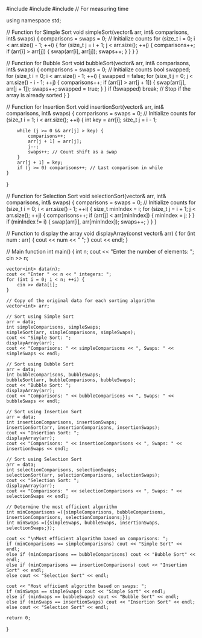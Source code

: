 #include <iostream>
#include <vector>
#include <chrono> // For measuring time

using namespace std;

// Function for Simple Sort
void simpleSort(vector<int>& arr, int& comparisons, int& swaps) {
    comparisons = swaps = 0; // Initialize counts
    for (size_t i = 0; i < arr.size() - 1; ++i) {
        for (size_t j = i + 1; j < arr.size(); ++j) {
            comparisons++;
            if (arr[i] > arr[j]) {
                swap(arr[i], arr[j]);
                swaps++;
            }
        }
    }
}

// Function for Bubble Sort
void bubbleSort(vector<int>& arr, int& comparisons, int& swaps) {
    comparisons = swaps = 0; // Initialize counts
    bool swapped;
    for (size_t i = 0; i < arr.size() - 1; ++i) {
        swapped = false;
        for (size_t j = 0; j < arr.size() - i - 1; ++j) {
            comparisons++;
            if (arr[j] > arr[j + 1]) {
                swap(arr[j], arr[j + 1]);
                swaps++;
                swapped = true;
            }
        }
        if (!swapped) break; // Stop if the array is already sorted
    }
}

// Function for Insertion Sort
void insertionSort(vector<int>& arr, int& comparisons, int& swaps) {
    comparisons = swaps = 0; // Initialize counts
    for (size_t i = 1; i < arr.size(); ++i) {
        int key = arr[i];
        size_t j = i - 1;
        
        while (j >= 0 && arr[j] > key) {
            comparisons++;
            arr[j + 1] = arr[j];
            j--;
            swaps++; // Count shift as a swap
        }
        arr[j + 1] = key;
        if (j >= 0) comparisons++; // Last comparison in while
    }
}

// Function for Selection Sort
void selectionSort(vector<int>& arr, int& comparisons, int& swaps) {
    comparisons = swaps = 0; // Initialize counts
    for (size_t i = 0; i < arr.size() - 1; ++i) {
        size_t minIndex = i;
        for (size_t j = i + 1; j < arr.size(); ++j) {
            comparisons++;
            if (arr[j] < arr[minIndex]) {
                minIndex = j;
            }
        }
        if (minIndex != i) {
            swap(arr[i], arr[minIndex]);
            swaps++;
        }
    }
}

// Function to display the array
void displayArray(const vector<int>& arr) {
    for (int num : arr) {
        cout << num << " ";
    }
    cout << endl;
}

// Main function
int main() {
    int n;
    cout << "Enter the number of elements: ";
    cin >> n;

    vector<int> data(n);
    cout << "Enter " << n << " integers: ";
    for (int i = 0; i < n; ++i) {
        cin >> data[i];
    }

    // Copy of the original data for each sorting algorithm
    vector<int> arr;

    // Sort using Simple Sort
    arr = data;
    int simpleComparisons, simpleSwaps;
    simpleSort(arr, simpleComparisons, simpleSwaps);
    cout << "Simple Sort: ";
    displayArray(arr);
    cout << "Comparisons: " << simpleComparisons << ", Swaps: " << simpleSwaps << endl;

    // Sort using Bubble Sort
    arr = data;
    int bubbleComparisons, bubbleSwaps;
    bubbleSort(arr, bubbleComparisons, bubbleSwaps);
    cout << "Bubble Sort: ";
    displayArray(arr);
    cout << "Comparisons: " << bubbleComparisons << ", Swaps: " << bubbleSwaps << endl;

    // Sort using Insertion Sort
    arr = data;
    int insertionComparisons, insertionSwaps;
    insertionSort(arr, insertionComparisons, insertionSwaps);
    cout << "Insertion Sort: ";
    displayArray(arr);
    cout << "Comparisons: " << insertionComparisons << ", Swaps: " << insertionSwaps << endl;

    // Sort using Selection Sort
    arr = data;
    int selectionComparisons, selectionSwaps;
    selectionSort(arr, selectionComparisons, selectionSwaps);
    cout << "Selection Sort: ";
    displayArray(arr);
    cout << "Comparisons: " << selectionComparisons << ", Swaps: " << selectionSwaps << endl;

    // Determine the most efficient algorithm
    int minComparisons =({simpleComparisons, bubbleComparisons, insertionComparisons, selectionComparisons;});
    int minSwaps =({simpleSwaps, bubbleSwaps, insertionSwaps, selectionSwaps;});

    cout << "\nMost efficient algorithm based on comparisons: ";
    if (minComparisons == simpleComparisons) cout << "Simple Sort" << endl;
    else if (minComparisons == bubbleComparisons) cout << "Bubble Sort" << endl;
    else if (minComparisons == insertionComparisons) cout << "Insertion Sort" << endl;
    else cout << "Selection Sort" << endl;

    cout << "Most efficient algorithm based on swaps: ";
    if (minSwaps == simpleSwaps) cout << "Simple Sort" << endl;
    else if (minSwaps == bubbleSwaps) cout << "Bubble Sort" << endl;
    else if (minSwaps == insertionSwaps) cout << "Insertion Sort" << endl;
    else cout << "Selection Sort" << endl;

    return 0;
}

